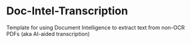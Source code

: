 # Doc-Intel-Transcription
Template for using Document Intelligence to extract text from non-OCR PDFs (aka AI-aided transcription)
